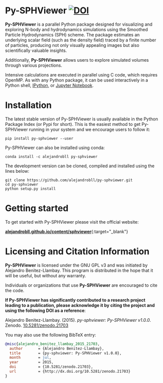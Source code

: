 # Py-SPHViewer [![DOI](https://zenodo.org/badge/doi/10.5281/zenodo.21703.svg)](http://dx.doi.org/10.5281/zenodo.21703)


**Py-SPHViewer** is a parallel Python package designed for visualizing and exploring N-body and hydrodynamics simulations using the Smoothed Particle Hydrodynamics (SPH) scheme. The package estimates an underlying scalar field (such as the density field) traced by a finite number of particles, producing not only visually appealing images but also scientifically valuable insights. 

Additionally, **Py-SPHViewer** allows users to explore simulated volumes through various projections. 

Intensive calculations are executed in parallel using C code, which requires OpenMP. As with any Python package, it can be used interactively in a Python shell, [IPython](http://ipython.org/), or [Jupyter Notebook](https://jupyter.org/).

# Installation

The latest stable version of Py-SPHViewer is usually available in the Python Package Index (or Pypi for short). This is the easiest method to get Py-SPHViewer running in your system and we encourage users to follow it:

```
pip install py-sphviewer --user
```
Py-SPHViewer can also be installed using conda:

```
conda install -c alejandrobll py-sphviewer
```

The development version can be cloned, compiled and installed using the lines below:

```
git clone https://github.com/alejandrobll/py-sphviewer.git
cd py-sphviewer
python setup.py install
```

# Getting started

To get started with Py-SPHViewer please visit the official website:

[**alejandrobll.github.io/content/sphviewer**](https://alejandrobll.github.io/content/sphviewer/){:target="_blank"}


# Licensing and Citation Information

**Py-SPHViewer** is licensed under the GNU GPL v3 and was initiated by Alejandro Benitez-Llambay. This program is distributed in the hope that it will be useful, but without any warranty.

Individuals or organizations that use **Py-SPHViewer** are encouraged to cite the code.

**If Py-SPHViewer has significantly contributed to a research project leading to a publication, please acknowledge it by citing the project and using the following DOI as a reference**:

Alejandro Benitez-Llambay. (2015). *py-sphviewer: Py-SPHViewer v1.0.0*. Zenodo. [10.5281/zenodo.21703](https://doi.org/10.5281/zenodo.21703)

You may also use the following BibTeX entry:

```bibtex
@misc{alejandro_benitez_llambay_2015_21703,
  author       = {Alejandro Benitez-Llambay},
  title        = {py-sphviewer: Py-SPHViewer v1.0.0},
  month        = jul,
  year         = 2015,
  doi          = {10.5281/zenodo.21703},
  url          = {http://dx.doi.org/10.5281/zenodo.21703}
}
```
